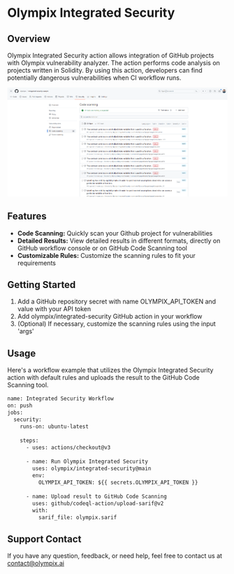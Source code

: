 # Olympix Integrated Security

## Overview

Olympix Integrated Security action allows integration of GitHub projects with Olympix vulnerability analyzer. The action performs code analysis on projects written in Solidity. By using this action, developers can find potentially dangerous vulnerabilities when CI workflow runs.

![vulnerabilities](https://github.com/raphaelcastilhoc/Test-Sample-Smart-Contracts/blob/main/vulnerabilities.PNG)

## Features

- **Code Scanning:** Quickly scan your Github project for vulnerabilities
- **Detailed Results:** View detailed results in different formats, directly on GitHub workflow console or on GitHub Code Scanning tool
- **Customizable Rules:** Customize the scanning rules to fit your requirements

## Getting Started

1. Add a GitHub repository secret with name OLYMPIX_API_TOKEN and value with your API token
2. Add olympix/integrated-security GitHub action in your workflow
3. (Optional) If necessary, customize the scanning rules using the input 'args'

## Usage

Here's a workflow example that utilizes the Olympix Integrated Security action with default rules and uploads the result to the GitHub Code Scanning tool.

```shell
name: Integrated Security Workflow
on: push
jobs:
  security:
    runs-on: ubuntu-latest

    steps:
      - uses: actions/checkout@v3
      
      - name: Run Olympix Integrated Security
        uses: olympix/integrated-security@main
        env:
          OLYMPIX_API_TOKEN: ${{ secrets.OLYMPIX_API_TOKEN }}

      - name: Upload result to GitHub Code Scanning
        uses: github/codeql-action/upload-sarif@v2
        with:
          sarif_file: olympix.sarif
```

## Support Contact

If you have any question, feedback, or need help, feel free to contact us at contact@olympix.ai
